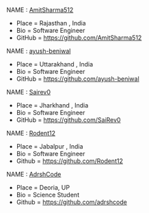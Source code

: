 NAME : [AmitSharma512](https://github.com/AmitSharma512)
* Place = Rajasthan , India
* Bio = Software Engineer
* GitHub = https://github.com/AmitSharma512

NAME : [ayush-beniwal](https://github.com/ayush-beniwal)
* Place = Uttarakhand , India
* Bio = Software Engineer
* GitHub = https://github.com/ayush-beniwal

NAME : [Sairev0](https://github.com/SaiRev0)
* Place = Jharkhand , India
* Bio = Software Engineer
* GitHub = https://github.com/SaiRev0

NAME : [Rodent12](https://github.com/Rodent12)
* Place = Jabalpur , India
* Bio = Software Engineer
* Github = https://github.com/Rodent12

NAME : [AdrshCode](https://github.com/adrshcode)
* Place = Deoria, UP
* Bio = Science Student
* Github = https://github.com/adrshcode

